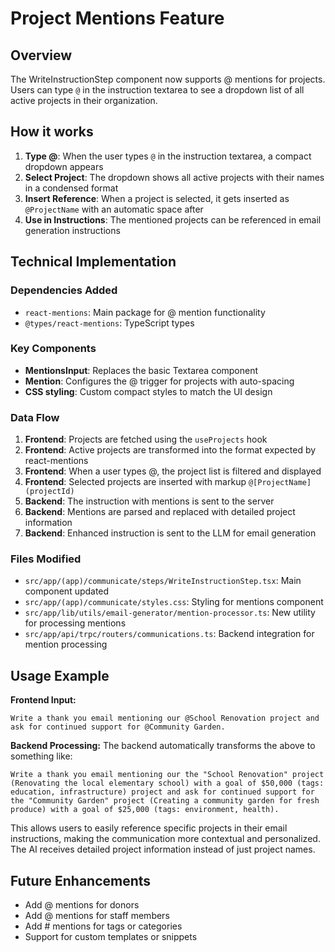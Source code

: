 # Project Mentions Feature

## Overview

The WriteInstructionStep component now supports @ mentions for projects. Users can type `@` in the instruction textarea to see a dropdown list of all active projects in their organization.

## How it works

1. **Type @**: When the user types `@` in the instruction textarea, a compact dropdown appears
2. **Select Project**: The dropdown shows all active projects with their names in a condensed format
3. **Insert Reference**: When a project is selected, it gets inserted as `@ProjectName` with an automatic space after
4. **Use in Instructions**: The mentioned projects can be referenced in email generation instructions

## Technical Implementation

### Dependencies Added
- `react-mentions`: Main package for @ mention functionality
- `@types/react-mentions`: TypeScript types

### Key Components
- **MentionsInput**: Replaces the basic Textarea component
- **Mention**: Configures the @ trigger for projects with auto-spacing
- **CSS styling**: Custom compact styles to match the UI design

### Data Flow
1. **Frontend**: Projects are fetched using the `useProjects` hook
2. **Frontend**: Active projects are transformed into the format expected by react-mentions
3. **Frontend**: When a user types @, the project list is filtered and displayed
4. **Frontend**: Selected projects are inserted with markup `@[ProjectName](projectId)`
5. **Backend**: The instruction with mentions is sent to the server
6. **Backend**: Mentions are parsed and replaced with detailed project information
7. **Backend**: Enhanced instruction is sent to the LLM for email generation

### Files Modified
- `src/app/(app)/communicate/steps/WriteInstructionStep.tsx`: Main component updated
- `src/app/(app)/communicate/styles.css`: Styling for mentions component
- `src/app/lib/utils/email-generator/mention-processor.ts`: New utility for processing mentions
- `src/app/api/trpc/routers/communications.ts`: Backend integration for mention processing

## Usage Example

**Frontend Input:**
```
Write a thank you email mentioning our @School Renovation project and ask for continued support for @Community Garden.
```

**Backend Processing:**
The backend automatically transforms the above to something like:
```
Write a thank you email mentioning our the "School Renovation" project (Renovating the local elementary school) with a goal of $50,000 (tags: education, infrastructure) project and ask for continued support for the "Community Garden" project (Creating a community garden for fresh produce) with a goal of $25,000 (tags: environment, health).
```

This allows users to easily reference specific projects in their email instructions, making the communication more contextual and personalized. The AI receives detailed project information instead of just project names.

## Future Enhancements

- Add @ mentions for donors
- Add @ mentions for staff members
- Add # mentions for tags or categories
- Support for custom templates or snippets 